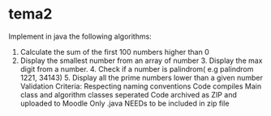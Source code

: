 # tema2
Implement in java the following algorithms:  
1. Calculate the sum of the first 100 numbers higher than 0  
2. Display the smallest number from an array of number  3. Display the max digit from a number.  4. Check if a number is palindrom( e.g palindrom 1221, 34143)  5. Display all the prime numbers lower than a given number    Validation Criteria:  Respecting naming conventions  Code compiles Main class and algorithm classes seperated Code archived as ZIP and uploaded to Moodle Only .java NEEDs to be included in zip file
